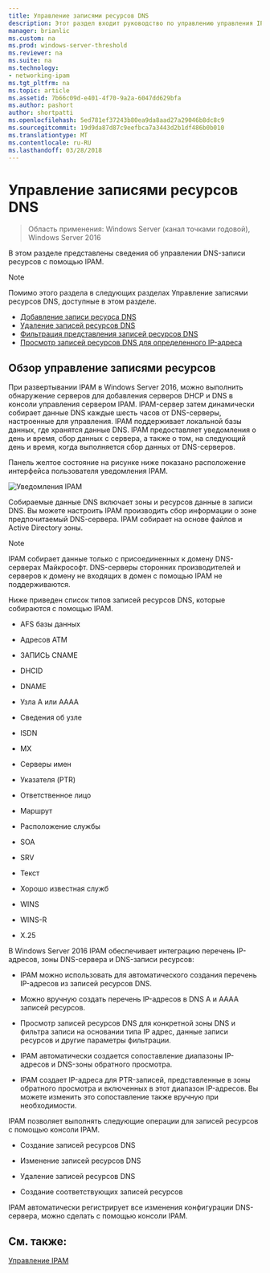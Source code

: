 ```yaml
---
title: Управление записями ресурсов DNS
description: Этот раздел входит руководство по управлению управления IP-адресами (IPAM) в Windows Server 2016.
manager: brianlic
ms.custom: na
ms.prod: windows-server-threshold
ms.reviewer: na
ms.suite: na
ms.technology:
- networking-ipam
ms.tgt_pltfrm: na
ms.topic: article
ms.assetid: 7b66c09d-e401-4f70-9a2a-6047dd629bfa
ms.author: pashort
author: shortpatti
ms.openlocfilehash: 5ed781ef37243b80ea9da8aad27a29046b8dc8c9
ms.sourcegitcommit: 19d9da87d87c9eefbca7a3443d2b1df486b0b010
ms.translationtype: MT
ms.contentlocale: ru-RU
ms.lasthandoff: 03/28/2018
---
```

# <a name="dns-resource-record-management"></a>Управление записями ресурсов DNS

>Область применения: Windows Server (канал точками годовой), Windows Server 2016

В этом разделе представлены сведения об управлении DNS-записи ресурсов с помощью IPAM.  
  
> [!NOTE]  
> Помимо этого раздела в следующих разделах Управление записями ресурсов DNS, доступные в этом разделе.  
>   
> -   [Добавление записи ресурса DNS](../../technologies/ipam/Add-a-DNS-Resource-Record.md)  
> -   [Удаление записей ресурсов DNS](../../technologies/ipam/Delete-DNS-Resource-Records.md)  
> -   [Фильтрация представления записей ресурсов DNS](../../technologies/ipam/Filter-the-View-of-DNS-Resource-Records.md)  
> -   [Просмотр записей ресурсов DNS для определенного IP-адреса](../../technologies/ipam/View-DNS-Resource-Records-for-a-Specific-IP-Address.md)  
  
## <a name="resource-record-management-overview"></a>Обзор управление записями ресурсов  
При развертывании IPAM в Windows Server 2016, можно выполнить обнаружение серверов для добавления серверов DHCP и DNS в консоли управления сервером IPAM. IPAM-сервер затем динамически собирает данные DNS каждые шесть часов от DNS-серверы, настроенные для управления. IPAM поддерживает локальной базы данных, где хранятся данные DNS. IPAM предоставляет уведомления о день и время, сбор данных с сервера, а также о том, на следующий день и время, когда выполняется сбор данных от DNS-серверов.  
  
Панель желтое состояние на рисунке ниже показано расположение интерфейса пользователя уведомления IPAM.  
  
![Уведомления IPAM](../../media/DNS-Resource-Record-Management/ipam_DataCollection_01.jpg)  
  
Собираемые данные DNS включает зоны и ресурсов данные в записи DNS. Вы можете настроить IPAM производить сбор информации о зоне предпочитаемый DNS-сервера.  IPAM собирает на основе файлов и Active Directory зоны.  
  
> [!NOTE]  
> IPAM собирает данные только с присоединенных к домену DNS-серверах Майкрософт. DNS-серверы сторонних производителей и серверов к домену не входящих в домен с помощью IPAM не поддерживаются.  
  
Ниже приведен список типов записей ресурсов DNS, которые собираются с помощью IPAM.  
  
-   AFS базы данных  
  
-   Адресов ATM  
  
-   ЗАПИСЬ CNAME  
  
-   DHCID  
  
-   DNAME  
  
-   Узла A или AAAA  
  
-   Сведения об узле  
  
-   ISDN  
  
-   MX  
  
-   Серверы имен  
  
-   Указателя (PTR)  
  
-   Ответственное лицо  
  
-   Маршрут  
  
-   Расположение службы  
  
-   SOA  
  
-   SRV  
  
-   Текст  
  
-   Хорошо известная служб  
  
-   WINS  
  
-   WINS-R  
  
-   X.25  
  
В Windows Server 2016 IPAM обеспечивает интеграцию перечень IP-адресов, зоны DNS-сервера и DNS-записи ресурсов:  
  
-   IPAM можно использовать для автоматического создания перечень IP-адресов из записей ресурсов DNS.  
  
-   Можно вручную создать перечень IP-адресов в DNS A и AAAA записей ресурсов.  
  
-   Просмотр записей ресурсов DNS для конкретной зоны DNS и фильтра записи на основании типа IP адрес, данные записи ресурсов и другие параметры фильтрации.  
  
-   IPAM автоматически создается сопоставление диапазоны IP-адресов и DNS-зоны обратного просмотра.  
  
-   IPAM создает IP-адреса для PTR-записей, представленные в зоны обратного просмотра и включенных в этот диапазон IP-адресов. Вы можете изменить это сопоставление также вручную при необходимости.  
  
IPAM позволяет выполнять следующие операции для записей ресурсов с помощью консоли IPAM.  
  
-   Создание записей ресурсов DNS  
  
-   Изменение записей ресурсов DNS  
  
-   Удаление записей ресурсов DNS  
  
-   Создание соответствующих записей ресурсов  
  
IPAM автоматически регистрирует все изменения конфигурации DNS-сервера, можно сделать с помощью консоли IPAM.  
  
## <a name="see-also"></a>См. также:  
[Управление IPAM](Manage-IPAM.md)  
  


